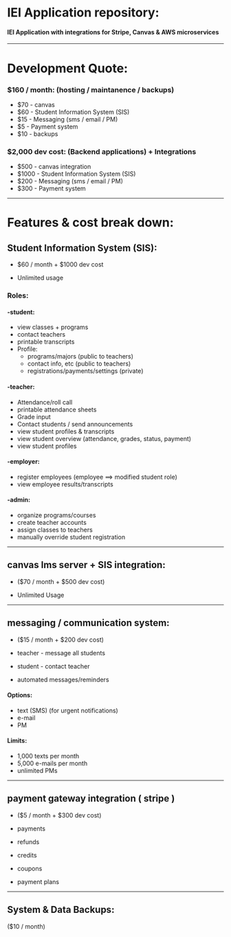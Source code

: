 # IEI Application repository:

#### IEI Application with integrations for Stripe, Canvas & AWS microservices

---

# Development Quote:

### \$160 / month: (hosting / maintanence / backups)

- \$70 - canvas
- \$60 - Student Information System (SIS)
- \$15 - Messaging (sms / email / PM)
- \$5 - Payment system
- \$10 - backups

### \$2,000 dev cost: (Backend applications) + Integrations

- \$500 - canvas integration
- \$1000 - Student Information System (SIS)
- \$200 - Messaging (sms / email / PM)
- \$300 - Payment system

---

# Features & cost break down:

## Student Information System (SIS):

- $60 / month + $1000 dev cost

- Unlimited usage

### Roles:

#### -student:

- view classes + programs
- contact teachers 
- printable transcripts
- Profile:
    - programs/majors (public to teachers)
    - contact info, etc (public to teachers)
    - registrations/payments/settings (private)

#### -teacher:

- Attendance/roll call
- printable attendance sheets
- Grade input
- Contact students / send announcements
- view student profiles & transcripts
- view student overview (attendance, grades, status, payment)
- view student profiles

#### -employer:

- register employees (employee ==> modified student role)
- view employee results/transcripts

#### -admin:

- organize programs/courses
- create teacher accounts
- assign classes to teachers
- manually override student registration


---


## canvas lms server + SIS integration:

- ($70 / month + $500 dev cost)

- Unlimited Usage


---


## messaging / communication system:

- ($15 / month + $200 dev cost)

- teacher - message all students
- student - contact teacher
- automated messages/reminders

#### Options:

- text (SMS) (for urgent notifications)
- e-mail
- PM

#### Limits:

- 1,000 texts per month
- 5,000 e-mails per month
- unlimited PMs

---


## payment gateway integration ( stripe )

- ($5 / month + $300 dev cost)

- payments
- refunds
- credits
- coupons
- payment plans

---

## System & Data Backups:
($10 / month)

